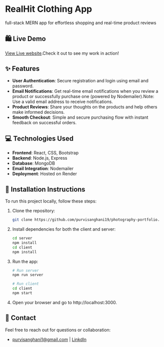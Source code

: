# RealHit Clothing App

full-stack MERN app for effortless shopping and real-time product reviews

## 🛍️ Live Demo
[View Live website](https://realhit.onrender.com).Check it out to see my work in action!

## ✨ Features

- **User Authentication**: Secure registration and login using email and password.
- **Email Notifications**: Get real-time email notifications when you review a product or successfully purchase one (powered by Nodemailer).Note: Use a valid email address to receive notifications.
- **Product Reviews**: Share your thoughts on the products and help others make informed decisions.
- **Smooth Checkout**: Simple and secure purchasing flow with instant feedback on successful orders.

## 💻 Technologies Used

- **Frontend**: React, CSS, Bootstrap
- **Backend**:  Node.js, Express
- **Database**: MongoDB
- **Email Integration**: Nodemailer
- **Deployment**: Hosted on Render

## 🚀 Installation Instructions

To run this project locally, follow these steps:

1. Clone the repository:
   ```bash
   git clone https://github.com/purvisanghani19/photography-portfolio.git

2. Install dependencies for both the client and server:
   ```bash
   cd server
   npm install
   cd client
   npm install

3. Run the app:
   ```bash
   # Run server
   npm run server

   # Run client
   cd client
   npm start

4. Open your browser and go to http://localhost:3000.

## 📧 Contact
Feel free to reach out for questions or collaboration:
- purvisanghani1@gmail.com | [LinkdIn](www.linkedin.com/in/purvi-sanghani)

